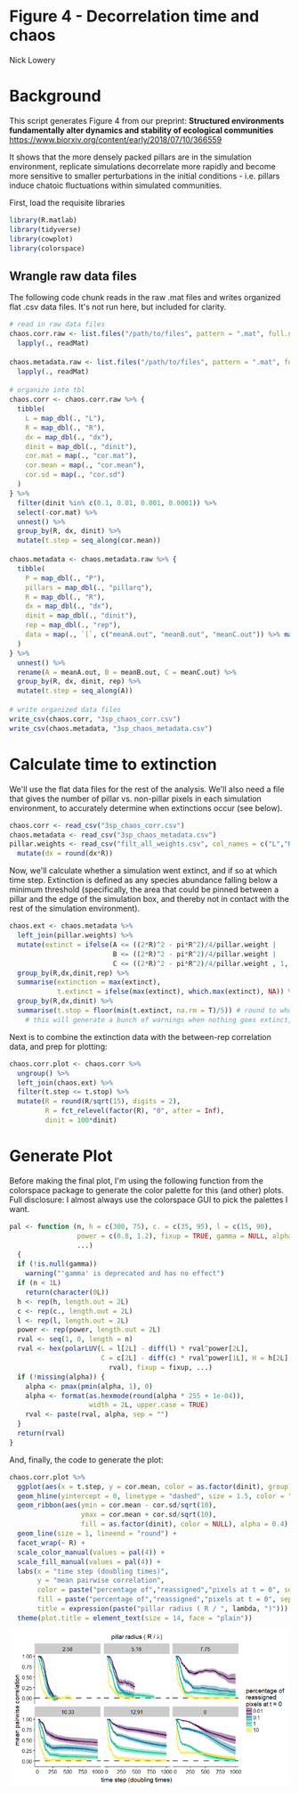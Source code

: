 Figure 4 - Decorrelation time and chaos
================
Nick Lowery

Background
==========

This script generates Figure 4 from our preprint:
**Structured environments fundamentally alter dynamics and stability of ecological communities**
<https://www.biorxiv.org/content/early/2018/07/10/366559>

It shows that the more densely packed pillars are in the simulation environment, replicate simulations decorrelate more rapidly and become more sensitive to smaller perturbations in the initial conditions - i.e. pillars induce chatoic fluctuations within simulated communities.

First, load the requisite libraries

``` r
library(R.matlab)
library(tidyverse)
library(cowplot)
library(colorspace)
```

Wrangle raw data files
----------------------

The following code chunk reads in the raw .mat files and writes organized flat .csv data files. It's not run here, but included for clarity.

``` r
# read in raw data files
chaos.corr.raw <- list.files("/path/to/files", pattern = ".mat", full.names = T) %>%
  lapply(., readMat)

chaos.metadata.raw <- list.files("/path/to/files", pattern = ".mat", full.names = T) %>%
  lapply(., readMat)

# organize into tbl
chaos.corr <- chaos.corr.raw %>% {
  tibble(
    L = map_dbl(., "L"),
    R = map_dbl(., "R"),
    dx = map_dbl(., "dx"),
    dinit = map_dbl(., "dinit"),
    cor.mat = map(., "cor.mat"),
    cor.mean = map(., "cor.mean"),
    cor.sd = map(., "cor.sd")
  )
} %>%
  filter(dinit %in% c(0.1, 0.01, 0.001, 0.0001)) %>%
  select(-cor.mat) %>%
  unnest() %>%
  group_by(R, dx, dinit) %>%
  mutate(t.step = seq_along(cor.mean))

chaos.metadata <- chaos.metadata.raw %>% {
  tibble(
    P = map_dbl(., "P"),
    pillars = map_dbl(., "pillarq"),
    R = map_dbl(., "R"),
    dx = map_dbl(., "dx"),
    dinit = map_dbl(., "dinit"),
    rep = map_dbl(., "rep"),
    data = map(., `[`, c("meanA.out", "meanB.out", "meanC.out")) %>% map(data.frame)
  )
} %>%
  unnest() %>%
  rename(A = meanA.out, B = meanB.out, C = meanC.out) %>%
  group_by(R, dx, dinit, rep) %>%
  mutate(t.step = seq_along(A))

# write organized data files
write_csv(chaos.corr, "3sp_chaos_corr.csv")
write_csv(chaos.metadata, "3sp_chaos_metadata.csv")
```

Calculate time to extinction
============================

We'll use the flat data files for the rest of the analysis. We'll also need a file that gives the number of pillar vs. non-pillar pixels in each simulation environment, to accurately determine when extinctions occur (see below).

``` r
chaos.corr <- read_csv("3sp_chaos_corr.csv")
chaos.metadata <- read_csv("3sp_chaos_metadata.csv")
pillar.weights <- read_csv("filt_all_weights.csv", col_names = c("L","R","dx","pillar.weight")) %>%
  mutate(dx = round(dx*R))
```

Now, we'll calculate whether a simulation went extinct, and if so at which time step. Extinction is defined as any species abundance falling below a minimum threshold (specifically, the area that could be pinned between a pillar and the edge of the simulation box, and thereby not in contact with the rest of the simulation environment).

``` r
chaos.ext <- chaos.metadata %>%
  left_join(pillar.weights) %>%
  mutate(extinct = ifelse(A <= ((2*R)^2 - pi*R^2)/4/pillar.weight |
                          B <= ((2*R)^2 - pi*R^2)/4/pillar.weight |
                          C <= ((2*R)^2 - pi*R^2)/4/pillar.weight , 1, 0)) %>%
  group_by(R,dx,dinit,rep) %>%
  summarise(extinction = max(extinct),
            t.extinct = ifelse(max(extinct), which.max(extinct), NA)) %>%
  group_by(R,dx,dinit) %>%
  summarise(t.stop = floor(min(t.extinct, na.rm = T)/5)) # round to whole time step
    # this will generate a bunch of warnings when nothing goes extinct, which are safe to ignore
```

Next is to combine the extinction data with the between-rep correlation data, and prep for plotting:

``` r
chaos.corr.plot <- chaos.corr %>%
  ungroup() %>%
  left_join(chaos.ext) %>%
  filter(t.step <= t.stop) %>% 
  mutate(R = round(R/sqrt(15), digits = 2),
         R = fct_relevel(factor(R), "0", after = Inf),
         dinit = 100*dinit)
```

Generate Plot
=============

Before making the final plot, I'm using the following function from the colorspace package to generate the color palette for this (and other) plots. Full disclosure: I almost always use the colorspace GUI to pick the palettes I want.

``` r
pal <- function (n, h = c(300, 75), c. = c(35, 95), l = c(15, 90), 
                 power = c(0.8, 1.2), fixup = TRUE, gamma = NULL, alpha = 1, 
                 ...) 
  {
  if (!is.null(gamma)) 
    warning("'gamma' is deprecated and has no effect")
  if (n < 1L) 
    return(character(0L))
  h <- rep(h, length.out = 2L)
  c <- rep(c., length.out = 2L)
  l <- rep(l, length.out = 2L)
  power <- rep(power, length.out = 2L)
  rval <- seq(1, 0, length = n)
  rval <- hex(polarLUV(L = l[2L] - diff(l) * rval^power[2L], 
                       C = c[2L] - diff(c) * rval^power[1L], H = h[2L] - diff(h) * 
                         rval), fixup = fixup, ...)
  if (!missing(alpha)) {
    alpha <- pmax(pmin(alpha, 1), 0)
    alpha <- format(as.hexmode(round(alpha * 255 + 1e-04)), 
                    width = 2L, upper.case = TRUE)
    rval <- paste(rval, alpha, sep = "")
  }
  return(rval)
}
```

And, finally, the code to generate the plot:

``` r
chaos.corr.plot %>%
  ggplot(aes(x = t.step, y = cor.mean, color = as.factor(dinit), group = dinit)) +
  geom_hline(yintercept = 0, linetype = "dashed", size = 1.5, color = "grey50") +
  geom_ribbon(aes(ymin = cor.mean - cor.sd/sqrt(10), 
                  ymax = cor.mean + cor.sd/sqrt(10), 
                  fill = as.factor(dinit), color = NULL), alpha = 0.4) +
  geom_line(size = 1, lineend = "round") +
  facet_wrap(~ R) +
  scale_color_manual(values = pal(4)) +
  scale_fill_manual(values = pal(4)) +
  labs(x = "time step (doubling times)",
       y = "mean pairwise correlation",
       color = paste("percentage of","reassigned","pixels at t = 0", sep = "\n"),
       fill = paste("percentage of","reassigned","pixels at t = 0", sep = "\n"),
       title = expression(paste("pillar radius ( R / ", lambda, ")"))) +
  theme(plot.title = element_text(size = 14, face = "plain"))
```

![](Fig4_chaos_analysis_files/figure-markdown_github/plot-1.png)

